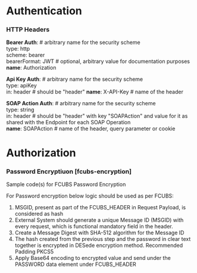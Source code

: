# Authentication

### HTTP Headers

 **Bearer Auth**:             # arbitrary name for the security scheme  
   type: http  
   scheme: bearer  
   bearerFormat: JWT          # optional, arbitrary value for documentation purposes  
   **name**: Authorization  
    
 **Api Key Auth**:              # arbitrary name for the security scheme  
   type: apiKey  
   in: header                 # should be "header"
   **name**: X-API-Key            # name of the header  
  
 **SOAP Action Auth**:          # arbitrary name for the security scheme  
   type: string  
   in: header                 # should be "header" with key "SOAPAction" and value for it as shared with the Endpoint for each SOAP Operation  
   **name**: SOAPAction           # name of the header, query parameter or cookie    
       

   

# Authorization

### Password Encryptiuon [fcubs-encryption]
Sample code(s) for FCUBS Password Encryption


For Password encryption below logic should be used as per FCUBS:


1. MSGID, present as part of the FCUBS_HEADER in Request Payload, is considered as hash
2. External System should generate a unique Message ID (MSGID) with every request, which is functional mandatory field in the header.
3. Create a Message Digest with SHA-512 algorithm for the Message ID
4. The hash created from the previous step and the password in clear text together is encrypted in DESede encryption method. Recommended Padding PKCS5
5. Apply Base64 encoding to encrypted value and send under the PASSWORD data element under FCUBS_HEADER
